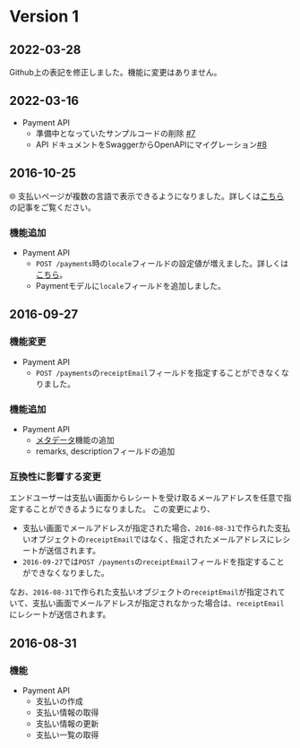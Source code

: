 # Version 1
## 2022-03-28
Github上の表記を修正しました。機能に変更はありません。

## 2022-03-16

- Payment API
  - 準備中となっていたサンプルコードの削除 [#7](https://github.com/Coiney-SDK/CoineyKit-Payge/pull/7)
  - API ドキュメントをSwaggerからOpenAPIにマイグレーション[#8](https://github.com/Coiney-SDK/CoineyKit-Payge/pull/8)

## 2016-10-25

:globe_with_meridians: 支払いページが複数の言語で表示できるようになりました。詳しくは[こちら](http://news.coiney.com/release-16-11-01/)の記事をご覧ください。

### 機能追加

- Payment API
  - `POST /payments`時の`locale`フィールドの設定値が増えました。詳しくは[こちら](/user-guides/locale.md)。
  - Paymentモデルに`locale`フィールドを追加しました。

## 2016-09-27

### 機能変更

- Payment API
  - `POST /payments`の`receiptEmail`フィールドを指定することができなくなりました。

### 機能追加

- Payment API
  - [メタデータ](/api-spec/metadata.md)機能の追加
  - remarks, descriptionフィールドの追加

### 互換性に影響する変更

エンドユーザーは支払い画面からレシートを受け取るメールアドレスを任意で指定することができるようになりました。
この変更により、
- 支払い画面でメールアドレスが指定された場合、`2016-08-31`で作られた支払いオブジェクトの`receiptEmail`ではなく、指定されたメールアドレスにレシートが送信されます。
- `2016-09-27`では`POST /payments`の`receiptEmail`フィールドを指定することができなくなりました。

なお、`2016-08-31`で作られた支払いオブジェクトの`receiptEmail`が指定されていて、支払い画面でメールアドレスが指定されなかった場合は、`receiptEmail`にレシートが送信されます。

## 2016-08-31

### 機能

- Payment API
  - 支払いの作成
  - 支払い情報の取得
  - 支払い情報の更新
  - 支払い一覧の取得
